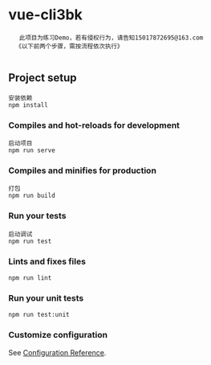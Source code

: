 # vue-cli3bk
```
   此项目为练习Demo，若有侵权行为，请告知15017872695@163.com
  《以下前两个步骤，需按流程依次执行》
  
```

## Project setup
```
安装依赖
npm install
```

### Compiles and hot-reloads for development
```
启动项目
npm run serve
```

### Compiles and minifies for production
```
打包
npm run build
```

### Run your tests
```
启动调试
npm run test
```

### Lints and fixes files
```
npm run lint
```

### Run your unit tests
```
npm run test:unit
```

### Customize configuration
See [Configuration Reference](https://cli.vuejs.org/config/).
